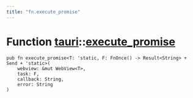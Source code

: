 ```yaml
---
title: "fn.execute_promise"
---
```


# Function [tauri](/docs/api/rust/tauri/index.html)::​[execute_promise](/docs/api/rust/tauri/)

    pub fn execute_promise<T: 'static, F: FnOnce() -> Result<String> + Send + 'static>(
        webview: &mut WebView<T>, 
        task: F, 
        callback: String, 
        error: String
    )
      